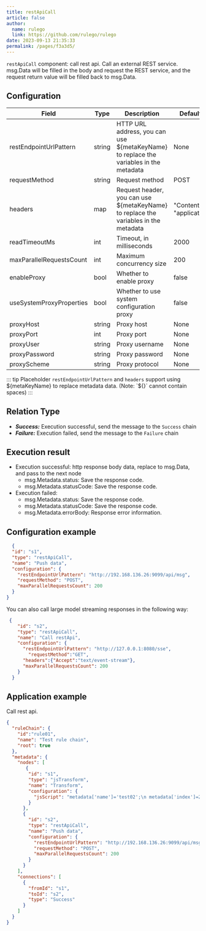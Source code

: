 ```yaml
---
title: restApiCall
article: false
author: 
  name: rulego
  link: https://github.com/rulego/rulego
date: 2023-09-13 21:35:33
permalink: /pages/f3a3d5/
---
```


`restApiCall` component: call rest api. Call an external REST service. msg.Data will be filled in the body and request the REST service, and the request return value will be filled back to msg.Data.

## Configuration

| Field                    | Type   | Description                                                                           | Default value                      |
|--------------------------|--------|---------------------------------------------------------------------------------------|------------------------------------|
| restEndpointUrlPattern   | string | HTTP URL address, you can use ${metaKeyName} to replace the variables in the metadata | None                               |
| requestMethod            | string | Request method                                                                        | POST                               |
| headers                  | map    | Request header, you can use ${metaKeyName} to replace the variables in the metadata   | "Content-Type": "application/json" |
| readTimeoutMs            | int    | Timeout, in milliseconds                                                              | 2000                               |
| maxParallelRequestsCount | int    | Maximum concurrency size                                                              | 200                                |
| enableProxy              | bool   | Whether to enable proxy                                                               | false                              |
| useSystemProxyProperties | bool   | Whether to use system configuration proxy                                             | false                              |
| proxyHost                | string | Proxy host                                                                            | None                               |
| proxyPort                | int    | Proxy port                                                                            | None                               |
| proxyUser                | string | Proxy username                                                                        | None                               |
| proxyPassword            | string | Proxy password                                                                        | None                               |
| proxyScheme              | string | Proxy protocol                                                                        | None                               |

::: tip Placeholder
`restEndpointUrlPattern` and `headers` support using ${metaKeyName} to replace metadata data. (Note: `${}` cannot contain spaces)
:::

## Relation Type

- ***Success:*** Execution successful, send the message to the `Success` chain
- ***Failure:*** Execution failed, send the message to the `Failure` chain

## Execution result

- Execution successful: http response body data, replace to msg.Data, and pass to the next node
  - msg.Metadata.status: Save the response code.
  - msg.Metadata.statusCode: Save the response code.
- Execution failed:
  - msg.Metadata.status: Save the response code.
  - msg.Metadata.statusCode: Save the response code.
  - msg.Metadata.errorBody: Response error information.

## Configuration example

```json
  {
  "id": "s1",
  "type": "restApiCall",
  "name": "Push data",
  "configuration": {
    "restEndpointUrlPattern": "http://192.168.136.26:9099/api/msg",
    "requestMethod": "POST",
    "maxParallelRequestsCount": 200
  }
}
```
You can also call large model streaming responses in the following way:
```json
 {
    "id": "s2",
    "type": "restApiCall",
    "name": "Call restApi",
    "configuration": {
      "restEndpointUrlPattern": "http://127.0.0.1:8080/sse",
        "requestMethod":"GET",
      "headers":{"Accept":"text/event-stream"},
      "maxParallelRequestsCount": 200
    }
  }
```
## Application example

Call rest api.

```json
{
  "ruleChain": {
    "id":"rule01",
    "name": "Test rule chain",
    "root": true
  },
  "metadata": {
    "nodes": [
       {
        "id": "s1",
        "type": "jsTransform",
        "name": "Transform",
        "configuration": {
          "jsScript": "metadata['name']='test02';\n metadata['index']=22;\n msg['addField']='addValue2'; return {'msg':msg,'metadata':metadata,'msgType':msgType};"
        }
      },
      {
        "id": "s2",
        "type": "restApiCall",
        "name": "Push data",
        "configuration": {
          "restEndpointUrlPattern": "http://192.168.136.26:9099/api/msg",
          "requestMethod": "POST",
          "maxParallelRequestsCount": 200
        }
      }
    ],
    "connections": [
      {
        "fromId": "s1",
        "toId": "s2",
        "type": "Success"
      }
    ]
  }
}
```